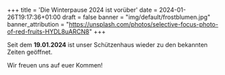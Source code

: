 +++
title = 'Die Winterpause 2024 ist vorüber'
date = 2024-01-26T19:17:36+01:00
draft = false
banner = "img/default/frostblumen.jpg"
banner_attribution = "https://unsplash.com/photos/selective-focus-photo-of-red-fruits-HYDL8uARCN8"
+++

Seit dem **19.01.2024** ist unser Schützenhaus wieder zu den bekannten Zeiten geöffnet.

Wir freuen uns auf euer Kommen!